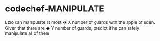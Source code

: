 # codechef-MANIPULATE
Ezio can manipulate at most  � X number of guards with the apple of eden.  Given that there are  � Y number of guards, predict if he can safely manipulate all of them
